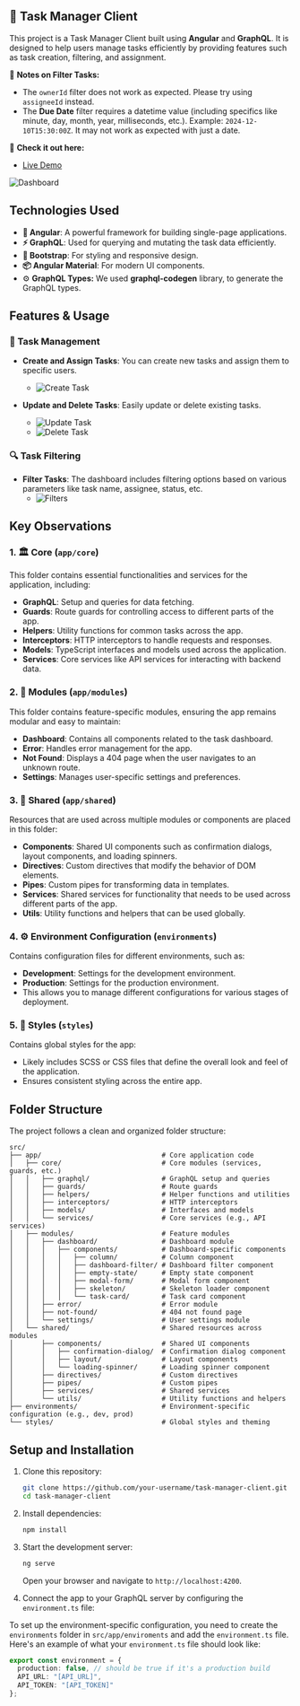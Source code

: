 ## 📝 **Task Manager Client**

This project is a Task Manager Client built using **Angular** and **GraphQL**. It is designed to help users manage tasks efficiently by providing features such as task creation, filtering, and assignment.

💬 **Notes on Filter Tasks:**
- The `ownerId` filter does not work as expected. Please try using `assigneeId` instead.
- The **Due Date** filter requires a datetime value (including specifics like minute, day, month, year, milliseconds, etc.). Example: `2024-12-10T15:30:00Z`. It may not work as expected with just a date.

🔗 **Check it out here:**
- [Live Demo](https://ng-recipe-book-19d7d.web.app/)

![Dashboard](https://raw.githubusercontent.com/JulioAvalos/task-manager-client/refs/heads/master/public/assets/images/main-app.PNG)

## Technologies Used

- **🔧 Angular**: A powerful framework for building single-page applications.
- **⚡ GraphQL**: Used for querying and mutating the task data efficiently.
- **🎨 Bootstrap**: For styling and responsive design.
- **📦 Angular Material**: For modern UI components.
- ⚙️ **GraphQL Types:** We used **graphql-codegen** library, to generate the GraphQL types.

## Features & Usage

### 📝 Task Management

- **Create and Assign Tasks**: You can create new tasks and assign them to specific users.
  - ![Create Task](https://raw.githubusercontent.com/JulioAvalos/task-manager-client/refs/heads/master/public/assets/images/create-form.PNG)

- **Update and Delete Tasks**: Easily update or delete existing tasks.
  - ![Update Task](https://raw.githubusercontent.com/JulioAvalos/task-manager-client/refs/heads/master/public/assets/images/update-form.PNG)
  - ![Delete Task](https://raw.githubusercontent.com/JulioAvalos/task-manager-client/refs/heads/master/public/assets/images/delete-confirmation.PNG)

### 🔍 Task Filtering

- **Filter Tasks**: The dashboard includes filtering options based on various parameters like task name, assignee, status, etc.
  - ![Filters](https://raw.githubusercontent.com/JulioAvalos/task-manager-client/refs/heads/master/public/assets/images/dashboard-filter.PNG)

## Key Observations

### 1. 🏛️ Core (`app/core`)

This folder contains essential functionalities and services for the application, including:

- **GraphQL**: Setup and queries for data fetching.
- **Guards**: Route guards for controlling access to different parts of the app.
- **Helpers**: Utility functions for common tasks across the app.
- **Interceptors**: HTTP interceptors to handle requests and responses.
- **Models**: TypeScript interfaces and models used across the application.
- **Services**: Core services like API services for interacting with backend data.

### 2. 🧩 Modules (`app/modules`)

This folder contains feature-specific modules, ensuring the app remains modular and easy to maintain:

- **Dashboard**: Contains all components related to the task dashboard.
- **Error**: Handles error management for the app.
- **Not Found**: Displays a 404 page when the user navigates to an unknown route.
- **Settings**: Manages user-specific settings and preferences.

### 3. 🔄 Shared (`app/shared`)

Resources that are used across multiple modules or components are placed in this folder:

- **Components**: Shared UI components such as confirmation dialogs, layout components, and loading spinners.
- **Directives**: Custom directives that modify the behavior of DOM elements.
- **Pipes**: Custom pipes for transforming data in templates.
- **Services**: Shared services for functionality that needs to be used across different parts of the app.
- **Utils**: Utility functions and helpers that can be used globally.

### 4. ⚙️ Environment Configuration (`environments`)

Contains configuration files for different environments, such as:

- **Development**: Settings for the development environment.
- **Production**: Settings for the production environment.
- This allows you to manage different configurations for various stages of deployment.

### 5. 🎨 Styles (`styles`)

Contains global styles for the app:

- Likely includes SCSS or CSS files that define the overall look and feel of the application.
- Ensures consistent styling across the entire app.

## Folder Structure
The project follows a clean and organized folder structure:
```plaintext
src/
├── app/                              # Core application code
│   ├── core/                         # Core modules (services, guards, etc.)
│   │   ├── graphql/                  # GraphQL setup and queries
│   │   ├── guards/                   # Route guards
│   │   ├── helpers/                  # Helper functions and utilities
│   │   ├── interceptors/             # HTTP interceptors
│   │   ├── models/                   # Interfaces and models
│   │   └── services/                 # Core services (e.g., API services)
│   ├── modules/                      # Feature modules
│   │   ├── dashboard/                # Dashboard module
│   │   │   ├── components/           # Dashboard-specific components
│   │   │   │   ├── column/           # Column component
│   │   │   │   ├── dashboard-filter/ # Dashboard filter component
│   │   │   │   ├── empty-state/      # Empty state component
│   │   │   │   ├── modal-form/       # Modal form component
│   │   │   │   ├── skeleton/         # Skeleton loader component
│   │   │   │   └── task-card/        # Task card component
│   │   ├── error/                    # Error module
│   │   ├── not-found/                # 404 not found page
│   │   └── settings/                 # User settings module
│   └── shared/                       # Shared resources across modules
│       ├── components/               # Shared UI components
│       │   ├── confirmation-dialog/  # Confirmation dialog component
│       │   ├── layout/               # Layout components
│       │   └── loading-spinner/      # Loading spinner component
│       ├── directives/               # Custom directives
│       ├── pipes/                    # Custom pipes
│       ├── services/                 # Shared services
│       └── utils/                    # Utility functions and helpers
├── environments/                     # Environment-specific configuration (e.g., dev, prod)
└── styles/                           # Global styles and theming

```

## Setup and Installation

1. Clone this repository:
   ```bash  
   git clone https://github.com/your-username/task-manager-client.git  
   cd task-manager-client  
   ```  

2. Install dependencies:
   ```bash  
   npm install  
   ```  

3. Start the development server:
   ```bash  
   ng serve  
   ```  
   Open your browser and navigate to `http://localhost:4200`.

4. Connect the app to your GraphQL server by configuring the `environment.ts` file:

To set up the environment-specific configuration, you need to create the `environments` folder in `src/app/enviroments` and add the `environment.ts` file. Here's an example of what your `environment.ts` file should look like:

```typescript
export const environment = {
  production: false, // should be true if it's a production build
  API_URL: "[API_URL]",
  API_TOKEN: "[API_TOKEN]"
};
```
